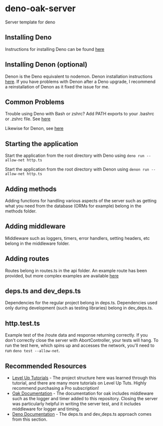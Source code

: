 # deno-oak-server

Server template for deno

## Installing Deno

Instructions for installing Deno can be found [here](https://deno.land/#installation)

## Installing Denon (optional)

Denon is the Deno equivalent to nodemon. Denon installation instructions [here](https://deno.land/x/denon@2.4.5). If you have problems with Denon after a Deno upgrade, I recommend a reinstallation of Denon as it fixed the issue for me.

## Common Problems

Trouble using Deno with Bash or zshrc? Add PATH exports to your .bashrc or .zshrc file. See [here](https://stackoverflow.com/questions/62057786/zsh-command-not-found-denon-even-after-installing-denon/62057787#62057787)

Likewise for Denon, see [here](https://github.com/denoland/deno/issues/6239#issuecomment-644940111)

## Starting the application

Start the application from the root directory with Deno using `deno run --allow-net http.ts`

Start the application from the root directory with Denon using `denon run --allow-net http.ts`

## Adding methods

Adding functions for handling various aspects of the server such as getting what you need from the database (ORMs for example) belong in the methods folder.

## Adding middleware

Middleware such as loggers, timers, error handlers, setting headers, etc belong in the middleware folder.

## Adding routes

Routes belong in routes.ts in the api folder. An example route has been provided, but more complex examples are available [here](https://deno.land/x/oak@v6.4.0)

## deps.ts and dev_deps.ts

Dependencies for the regular project belong in deps.ts. Dependencies used only during development (such as testing libraries) belong in dev_deps.ts.

## http.test.ts

Example test of the /route data and response returning correctly. If you don't correctly close the server with AbortController, your tests will hang. To run the test here, which spins up and accesses the network, you'll need to run `deno test --allow-net`.

## Recommended Resources

- [Level Up Tutorials](https://www.leveluptutorials.com/tutorials/deno-101-for-web-developers) - The project structure here was learned through this tutorial, and there are many more tutorials on Level Up Tuts. Highly recommend purchasing a Pro subscription!
- [Oak Documentation](https://deno.land/x/oak@v6.4.1) - The documentation for oak includes middleware such as the logger and timer added to this repository. Closing the server was particularly helpful in writing the server test, and it includes middleware for logger and timing.
- [Deno Documentation](https://deno.land/manual@v1.6.2/examples/manage_dependencies) - The deps.ts and dev_deps.ts approach comes from this section.
